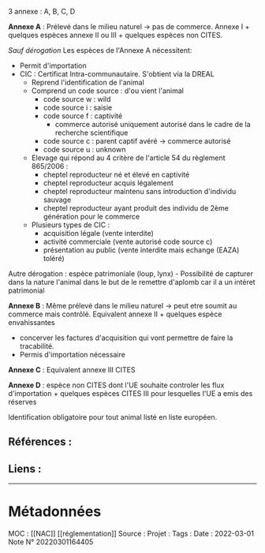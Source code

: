 3 annexe : A, B, C, D

**Annexe A** : Prélevé dans le milieu naturel -> pas de commerce. Annexe I + quelques espèces annexe II ou III + quelques espèces non CITES.

*Sauf dérogation*
Les espèces de l'Annexe A nécessitent: 
- Permit d'importation 
- CIC : Certificat Intra-communautaire. S'obtient via la DREAL
	- Reprend l'identification de l'animal
	- Comprend un code source : d'ou vient l'animal 
		- code source w : wild 
		- code source i : saisie
		- code source f : captivité
			- commerce autorisé uniquement autorisé dans le cadre de la recherche scientifique
		- code source c : parent captif avéré -> commerce autorisé
		- code source u : unknown
	- Elevage qui répond au 4 critère de l'article 54 du règlement 865/2006 :
		- cheptel reproducteur né et élevé en captivité
		- cheptel reproducteur acquis légalement
		- cheptel reproducteur maintenu sans introduction d'individu sauvage
		- cheptel reproducteur ayant produit des individu de 2ème génération pour le commerce
	- Plusieurs types de CIC :
		- acquisition légale (vente interdite)
		- activité commerciale (vente autorisé code source c)
		- présentation au public (vente interdite mais echange (EAZA) toléré)
		
Autre dérogation : espèce patrimoniale (loup, lynx)
	- Possibilité de capturer dans la nature l'animal dans le but de le remettre d'aplomb car il a un intéret patrimonial

**Annexe B** : Même prélevé dans le milieu naturel -> peut etre soumit au commerce mais contrôlé. Equivalent annexe II + quelques espèce envahissantes
- concerver les factures d'acquisition qui vont permettre de faire la tracabilité.
- Permis d'importation nécessaire

**Annexe C** : Equivalent annexe  III CITES

**Annexe D** : espèce non CITES dont l'UE souhaite controler les flux d'importation + quelques espèces CITES III pour lesquelles l'UE a emis des réserves



Identification obligatoire pour tout animal listé en liste européen.

## Références :
>
 

## Liens :




***
# Métadonnées
MOC : [[NAC]] [[réglementation]]
Source : 
Projet :
Tags : 
Date : 2022-03-01
Note N° 20220301164405

